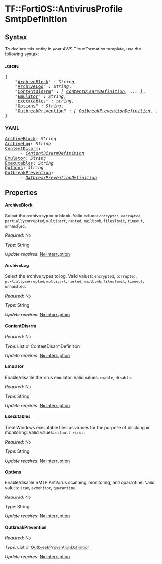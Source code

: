 # TF::FortiOS::AntivirusProfile SmtpDefinition

## Syntax

To declare this entity in your AWS CloudFormation template, use the following syntax:

### JSON

<pre>
{
    "<a href="#archiveblock" title="ArchiveBlock">ArchiveBlock</a>" : <i>String</i>,
    "<a href="#archivelog" title="ArchiveLog">ArchiveLog</a>" : <i>String</i>,
    "<a href="#contentdisarm" title="ContentDisarm">ContentDisarm</a>" : <i>[ <a href="contentdisarmdefinition.md">ContentDisarmDefinition</a>, ... ]</i>,
    "<a href="#emulator" title="Emulator">Emulator</a>" : <i>String</i>,
    "<a href="#executables" title="Executables">Executables</a>" : <i>String</i>,
    "<a href="#options" title="Options">Options</a>" : <i>String</i>,
    "<a href="#outbreakprevention" title="OutbreakPrevention">OutbreakPrevention</a>" : <i>[ <a href="outbreakpreventiondefinition.md">OutbreakPreventionDefinition</a>, ... ]</i>
}
</pre>

### YAML

<pre>
<a href="#archiveblock" title="ArchiveBlock">ArchiveBlock</a>: <i>String</i>
<a href="#archivelog" title="ArchiveLog">ArchiveLog</a>: <i>String</i>
<a href="#contentdisarm" title="ContentDisarm">ContentDisarm</a>: <i>
      - <a href="contentdisarmdefinition.md">ContentDisarmDefinition</a></i>
<a href="#emulator" title="Emulator">Emulator</a>: <i>String</i>
<a href="#executables" title="Executables">Executables</a>: <i>String</i>
<a href="#options" title="Options">Options</a>: <i>String</i>
<a href="#outbreakprevention" title="OutbreakPrevention">OutbreakPrevention</a>: <i>
      - <a href="outbreakpreventiondefinition.md">OutbreakPreventionDefinition</a></i>
</pre>

## Properties

#### ArchiveBlock

Select the archive types to block. Valid values: `encrypted`, `corrupted`, `partiallycorrupted`, `multipart`, `nested`, `mailbomb`, `fileslimit`, `timeout`, `unhandled`.

_Required_: No

_Type_: String

_Update requires_: [No interruption](https://docs.aws.amazon.com/AWSCloudFormation/latest/UserGuide/using-cfn-updating-stacks-update-behaviors.html#update-no-interrupt)

#### ArchiveLog

Select the archive types to log. Valid values: `encrypted`, `corrupted`, `partiallycorrupted`, `multipart`, `nested`, `mailbomb`, `fileslimit`, `timeout`, `unhandled`.

_Required_: No

_Type_: String

_Update requires_: [No interruption](https://docs.aws.amazon.com/AWSCloudFormation/latest/UserGuide/using-cfn-updating-stacks-update-behaviors.html#update-no-interrupt)

#### ContentDisarm

_Required_: No

_Type_: List of <a href="contentdisarmdefinition.md">ContentDisarmDefinition</a>

_Update requires_: [No interruption](https://docs.aws.amazon.com/AWSCloudFormation/latest/UserGuide/using-cfn-updating-stacks-update-behaviors.html#update-no-interrupt)

#### Emulator

Enable/disable the virus emulator. Valid values: `enable`, `disable`.

_Required_: No

_Type_: String

_Update requires_: [No interruption](https://docs.aws.amazon.com/AWSCloudFormation/latest/UserGuide/using-cfn-updating-stacks-update-behaviors.html#update-no-interrupt)

#### Executables

Treat Windows executable files as viruses for the purpose of blocking or monitoring. Valid values: `default`, `virus`.

_Required_: No

_Type_: String

_Update requires_: [No interruption](https://docs.aws.amazon.com/AWSCloudFormation/latest/UserGuide/using-cfn-updating-stacks-update-behaviors.html#update-no-interrupt)

#### Options

Enable/disable SMTP AntiVirus scanning, monitoring, and quarantine. Valid values: `scan`, `avmonitor`, `quarantine`.

_Required_: No

_Type_: String

_Update requires_: [No interruption](https://docs.aws.amazon.com/AWSCloudFormation/latest/UserGuide/using-cfn-updating-stacks-update-behaviors.html#update-no-interrupt)

#### OutbreakPrevention

_Required_: No

_Type_: List of <a href="outbreakpreventiondefinition.md">OutbreakPreventionDefinition</a>

_Update requires_: [No interruption](https://docs.aws.amazon.com/AWSCloudFormation/latest/UserGuide/using-cfn-updating-stacks-update-behaviors.html#update-no-interrupt)

